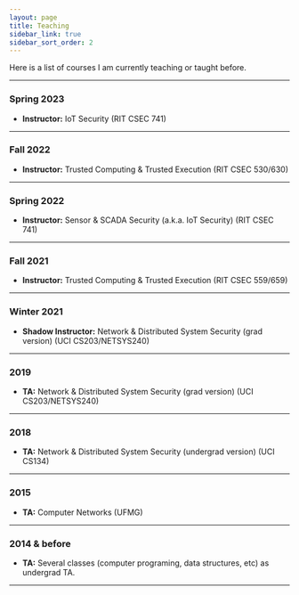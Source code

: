 ```yaml
---
layout: page
title: Teaching
sidebar_link: true
sidebar_sort_order: 2
---
```



Here is a list of courses I am currently teaching or taught before.

___

### Spring 2023
+ **Instructor:** IoT Security  (RIT CSEC 741) 

___

### Fall 2022
+ **Instructor:** Trusted Computing & Trusted Execution (RIT CSEC 530/630)

___

### Spring 2022
+ **Instructor:** Sensor & SCADA Security (a.k.a. IoT Security)  (RIT CSEC 741) 

___

### Fall 2021
+ **Instructor:** Trusted Computing & Trusted Execution (RIT CSEC 559/659) 

___

### Winter 2021
+ **Shadow Instructor:** Network & Distributed System Security (grad version) (UCI CS203/NETSYS240) 

___

### 2019
+ **TA:** Network & Distributed System Security (grad version) (UCI CS203/NETSYS240) 

___

### 2018
+ **TA:** Network & Distributed System Security (undergrad version) (UCI CS134) 

___

### 2015
+ **TA:** Computer Networks (UFMG)

___

### 2014 & before
+ **TA:** Several classes (computer programing, data structures, etc) as undergrad TA.

___
